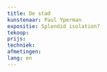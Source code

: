 ```yaml
---
title: De stad
kunstenaar: Paul Yperman
expositie: Splendid isolation?
tekoop: 
prijs: 
techniek: 
afmetingen: 
lang: en
---
```

